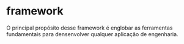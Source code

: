 # framework
O principal propósito desse framework é englobar as ferramentas fundamentais para densenvolver qualquer aplicação de engenharia.

